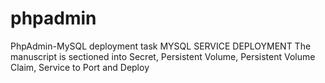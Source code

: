 # phpadmin
PhpAdmin-MySQL deployment task 
MYSQL SERVICE DEPLOYMENT
The manuscript is sectioned into Secret, Persistent Volume, Persistent Volume Claim, Service to Port and Deploy 
